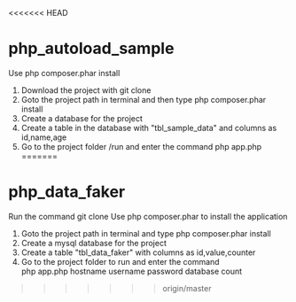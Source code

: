 <<<<<<< HEAD
# php_autoload_sample
Use php composer.phar install
1. Download the project with git clone 
1. Goto the project path in terminal and then type php composer.phar install
2. Create a database for the project
3. Create a table in the database with "tbl_sample_data" and columns as id,name,age
3. Go to the project folder /run and enter the command php app.php <host> <username> <password> <database> <limit> 
=======
# php_data_faker<br />
Run the command git clone 
Use php composer.phar to install the application<br />
1. Goto the project path in terminal and type php composer.phar install <br />
2. Create a mysql database for the project <br />
3. Create a table "tbl_data_faker" with columns as id,value,counter <br />
3. Go to the project folder to run and enter the command <br />
          php app.php hostname username password database count 
>>>>>>> origin/master

